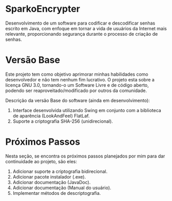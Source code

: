# SparkoEncrypter
Desenvolvimento de um software para codificar e descodificar senhas escrito em Java, com enfoque em tornar a vida de usuários da Internet mais relevante, proporcionando segurança durante o processo de criação de senhas.

# Versão Base
Este projeto tem como objetivo aprimorar minhas habilidades como desenvolvedor e não tem nenhum fim lucrativo. O projeto esta sobre a licença GNU 3.0, tornando-o um Software Livre e de código aberto, podendo ser reaproveitado/modificado por outros da comunidade.

Descrição da versão Base do software (ainda em desenvolvimento):

  1. Interface desenvolvida utilizando Swing em conjunto com a biblioteca de aparência (LookAndFeel) FlatLaf.
  2. Suporte a criptografia SHA-256 (unidirecional).
 
# Próximos Passos
Nesta seção, se encontra os próximos passos planejados por mim para dar continuidade ao projeto, são eles:
 
  1. Adicionar suporte a criptografia bidirecional.
  2. Adicionar pacote instalador (.exe).
  3. Adicionar documentação (JavaDoc).
  4. Adicionar documentação (Manual do usuário).
  5. Implementar métodos de descriptografia.
